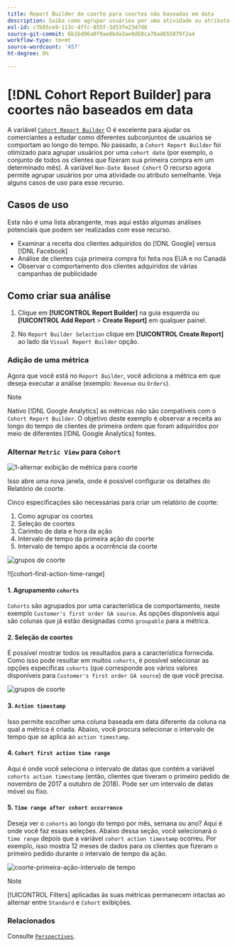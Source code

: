 ```yaml
---
title: Report Builder de coorte para coortes não baseadas em data
description: Saiba como agrupar usuários por uma atividade ou atributo semelhante.
exl-id: c7b85ce9-113c-4ffc-855f-3d53fe2347d8
source-git-commit: 6b1bd96a0f9ae8bda3ae8db8ca78ad655079f2a4
workflow-type: tm+mt
source-wordcount: '457'
ht-degree: 0%

---
```


# [!DNL Cohort Report Builder] para coortes não baseados em data

A variável [`Cohort Report Builder`](../dev-reports/cohort-rpt-bldr.md) O é excelente para ajudar os comerciantes a estudar como diferentes subconjuntos de usuários se comportam ao longo do tempo. No passado, a `Cohort Report Builder` foi otimizado para agrupar usuários por uma `cohort date` (por exemplo, o conjunto de todos os clientes que fizeram sua primeira compra em um determinado mês). A variável `Non-Date Based Cohort` O recurso agora permite agrupar usuários por uma atividade ou atributo semelhante. Veja alguns casos de uso para esse recurso.

## Casos de uso

Esta não é uma lista abrangente, mas aqui estão algumas análises potenciais que podem ser realizadas com esse recurso.

* Examinar a receita dos clientes adquiridos do [!DNL Google] versus [!DNL Facebook]
* Análise de clientes cuja primeira compra foi feita nos EUA e no Canadá
* Observar o comportamento dos clientes adquiridos de várias campanhas de publicidade

## Como criar sua análise

1. Clique em **[!UICONTROL Report Builder]** na guia esquerda ou **[!UICONTROL Add Report** > **Create Report]** em qualquer painel.

1. No `Report Builder Selection` clique em **[!UICONTROL Create Report]** ao lado da `Visual Report Builder` opção.

### Adição de uma métrica

Agora que você está no `Report Builder`, você adiciona a métrica em que deseja executar a análise (exemplo: `Revenue` ou `Orders`).

>[!NOTE]
>
>Nativo [!DNL Google Analytics] as métricas não são compatíveis com o `Cohort Report Builder`. O objetivo deste exemplo é observar a receita ao longo do tempo de clientes de primeira ordem que foram adquiridos por meio de diferentes [!DNL Google Analytics] fontes.

### Alternar `Metric View` para `Cohort`

![1-alternar exibição de métrica para coorte](../../assets/1-toggle-metric-view-to-cohort.png)

Isso abre uma nova janela, onde é possível configurar os detalhes do Relatório de coorte.

Cinco especificações são necessárias para criar um relatório de coorte:

1. Como agrupar os coortes
1. Seleção de coortes
1. Carimbo de data e hora da ação
1. Intervalo de tempo da primeira ação do coorte
1. Intervalo de tempo após a ocorrência da coorte

![grupos de coorte](../../assets/2-cohort-groups.png)<!--{: width="200" height="224"}-->

!![cohort-first-action-time-range]<!--(../../assets/3-cohort-first-action-time-range.png){: width="400" height="554"}-->

#### 1. Agrupamento `cohorts`

`Cohorts` são agrupados por uma característica de comportamento, neste exemplo `Customer's first order GA source`. As opções disponíveis aqui são colunas que já estão designadas como `groupable` para a métrica.

#### 2. Seleção de coortes

É possível mostrar todos os resultados para a característica fornecida. Como isso pode resultar em muitos `cohorts`, é possível selecionar as opções específicas `cohorts` (que corresponde aos vários valores disponíveis para `Customer's first order GA source`) de que você precisa.

![grupos de coorte](../../assets/4-cohort-groups.png)<!--{: width="300" height="338"}-->

#### 3. `Action timestamp`

Isso permite escolher uma coluna baseada em data diferente da coluna na qual a métrica é criada. Abaixo, você procura selecionar o intervalo de tempo que se aplica ao `action timestamp`.

#### 4. `Cohort first action time range`

Aqui é onde você seleciona o intervalo de datas que contém a variável `cohorts action timestamp` (então, clientes que tiveram o primeiro pedido de novembro de 2017 a outubro de 2018). Pode ser um intervalo de datas móvel ou fixo.

#### 5. `Time range after cohort occurrence`

Deseja ver o `cohorts` ao longo do tempo por mês, semana ou ano? Aqui é onde você faz essas seleções. Abaixo dessa seção, você selecionará o `time range` depois que a variável `cohort action timestamp` ocorreu. Por exemplo, isso mostra 12 meses de dados para os clientes que fizeram o primeiro pedido durante o intervalo de tempo da ação.

![coorte-primeira-ação-intervalo de tempo](../../assets/5-cohort-first-action-time-range.png)<!--{: width="400" height="557"}-->

>[!NOTE]
>
>[!UICONTROL Filters] aplicadas às suas métricas permanecem intactas ao alternar entre `Standard` e `Cohort` exibições.

### Relacionados

Consulte [`Perspectives`](../../data-analyst/dev-reports/cohort-rpt-bldr.md).
